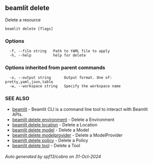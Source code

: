 ## beamlit delete

Delete a resource

```
beamlit delete [flags]
```

### Options

```
  -f, --file string   Path to YAML file to apply
  -h, --help          help for delete
```

### Options inherited from parent commands

```
  -o, --output string      Output format. One of: pretty,yaml,json,table
  -w, --workspace string   Specify the workspace name
```

### SEE ALSO

* [beamlit](beamlit.md)	 - Beamlit CLI is a command line tool to interact with Beamlit APIs.
* [beamlit delete environment](beamlit_delete_environment.md)	 - Delete a Environment
* [beamlit delete location](beamlit_delete_location.md)	 - Delete a Location
* [beamlit delete model](beamlit_delete_model.md)	 - Delete a Model
* [beamlit delete modelprovider](beamlit_delete_modelprovider.md)	 - Delete a ModelProvider
* [beamlit delete policy](beamlit_delete_policy.md)	 - Delete a Policy
* [beamlit delete tool](beamlit_delete_tool.md)	 - Delete a Tool

###### Auto generated by spf13/cobra on 31-Oct-2024
